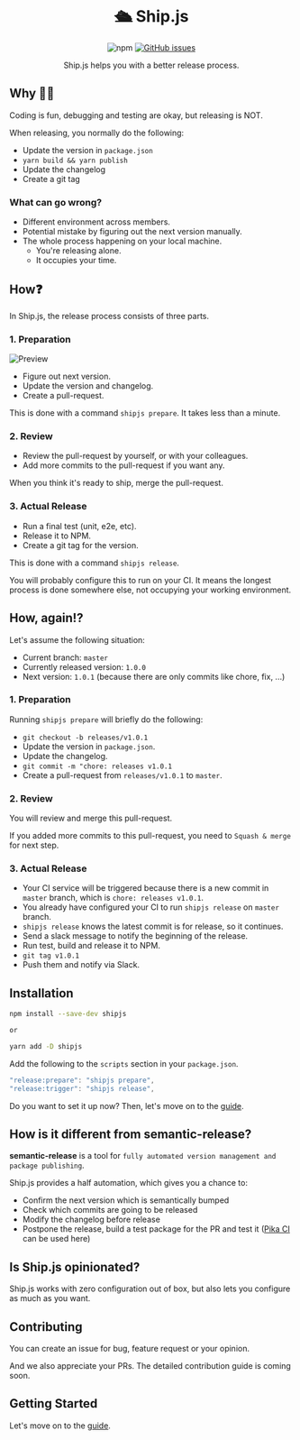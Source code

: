 <h1 align="center">🛳 Ship.js</h1>

<p align="center">
  <img alt="npm" src="https://img.shields.io/npm/v/shipjs">

  <a href="https://github.com/algolia/shipjs/issues">
    <img alt="GitHub issues" src="https://img.shields.io/github/issues/algolia/shipjs">
  </a>
</p>

<p align="center">
  Ship.js helps you with a better release process.
</p>

## Why 🤷🏻‍

Coding is fun, debugging and testing are okay, but releasing is NOT.

When releasing, you normally do the following:

- Update the version in `package.json`
- `yarn build && yarn publish`
- Update the changelog
- Create a git tag

### What can go wrong?

- Different environment across members.
- Potential mistake by figuring out the next version manually.
- The whole process happening on your local machine.
  - You're releasing alone.
  - It occupies your time.

## How❓

In Ship.js, the release process consists of three parts.

### 1. Preparation

![Preview](preview.gif)

- Figure out next version.
- Update the version and changelog.
- Create a pull-request.

This is done with a command `shipjs prepare`. It takes less than a minute.

### 2. Review

- Review the pull-request by yourself, or with your colleagues.
- Add more commits to the pull-request if you want any.

When you think it's ready to ship, merge the pull-request.

### 3. Actual Release

- Run a final test (unit, e2e, etc).
- Release it to NPM.
- Create a git tag for the version.

This is done with a command `shipjs release`.

You will probably configure this to run on your CI. It means the longest process is done somewhere else, not occupying your working environment.

## How, again⁉️

Let's assume the following situation:

- Current branch: `master`
- Currently released version: `1.0.0`
- Next version: `1.0.1` (because there are only commits like chore, fix, ...)

### 1. Preparation

Running `shipjs prepare` will briefly do the following:

- `git checkout -b releases/v1.0.1`
- Update the version in `package.json`.
- Update the changelog.
- `git commit -m "chore: releases v1.0.1`
- Create a pull-request from `releases/v1.0.1` to `master`.

### 2. Review

You will review and merge this pull-request.

If you added more commits to this pull-request, you need to `Squash & merge` for next step.

### 3. Actual Release

- Your CI service will be triggered because there is a new commit in `master` branch, which is `chore: releases v1.0.1`.
- You already have configured your CI to run `shipjs release` on `master` branch.
- `shipjs release` knows the latest commit is for release, so it continues.
- Send a slack message to notify the beginning of the release.
- Run test, build and release it to NPM.
- `git tag v1.0.1`
- Push them and notify via Slack.

## Installation

```bash
npm install --save-dev shipjs

or

yarn add -D shipjs
```

Add the following to the `scripts` section in your `package.json`.

```js
"release:prepare": "shipjs prepare",
"release:trigger": "shipjs release",
```

Do you want to set it up now? Then, let's move on to the [guide](./GUIDE.md).

## How is it different from semantic-release?

**semantic-release** is a tool for `fully automated version management and package publishing`.

Ship.js provides a half automation, which gives you a chance to:

- Confirm the next version which is semantically bumped
- Check which commits are going to be released
- Modify the changelog before release
- Postpone the release, build a test package for the PR and test it ([Pika CI](https://github.com/apps/pika-ci) can be used here)

## Is Ship.js opinionated?

Ship.js works with zero configuration out of box, but also lets you configure as much as you want.

## Contributing

You can create an issue for bug, feature request or your opinion.

And we also appreciate your PRs. The detailed contribution guide is coming soon.

## Getting Started

Let's move on to the [guide](./GUIDE.md).
